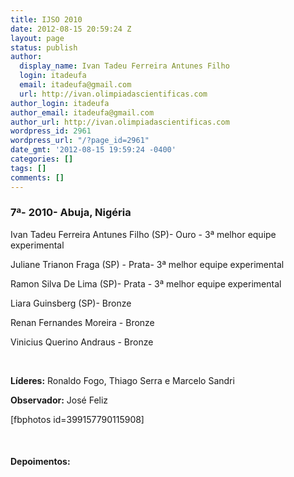 ```yaml
---
title: IJSO 2010
date: 2012-08-15 20:59:24 Z
layout: page
status: publish
author:
  display_name: Ivan Tadeu Ferreira Antunes Filho
  login: itadeufa
  email: itadeufa@gmail.com
  url: http://ivan.olimpiadascientificas.com
author_login: itadeufa
author_email: itadeufa@gmail.com
author_url: http://ivan.olimpiadascientificas.com
wordpress_id: 2961
wordpress_url: "/?page_id=2961"
date_gmt: '2012-08-15 19:59:24 -0400'
categories: []
tags: []
comments: []
---
```


### 7ª- 2010- Abuja, Nigéria

  
Ivan Tadeu Ferreira Antunes Filho (SP)- Ouro - 3ª melhor equipe experimental

 Juliane Trianon Fraga (SP) - Prata- 3ª melhor equipe experimental

Ramon Silva De Lima (SP)- Prata - 3ª melhor equipe experimental

Liara Guinsberg (SP)- Bronze

Renan Fernandes Moreira - Bronze

Vinicius Querino Andraus - Bronze

 

**Líderes:** Ronaldo Fogo, Thiago Serra e Marcelo Sandri

**Observador:** José Feliz

\[fbphotos id=399157790115908\]

 

#### Depoimentos:



 
